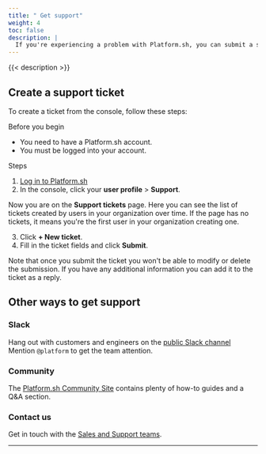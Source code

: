 ```yaml
---
title: " Get support"
weight: 4
toc: false
description: |
  If you're experiencing a problem with Platform.sh, you can submit a support ticket, join the Slack channel, or checkout the Platform.sh Community.
---
```


{{< description >}}


## Create a support ticket

To create a ticket from the console, follow these steps:

Before you begin

* You need to have a Platform.sh account.
* You must be logged into your account.

Steps

1. [Log in to Platform.sh](https://auth.api.platform.sh/)
2. In the console, click your **user profile** > **Support**.

Now you are on the **Support tickets** page.
Here you can see the list of tickets created by users in your organization over time.
If the page has no tickets, it means you're the first user in your organization creating one.

3. Click **+ New ticket**.
4. Fill in the ticket fields and click **Submit**.

Note that once you submit the ticket you won't be able to modify or delete the submission.
If you have any additional information you can add it to the ticket as a reply.

## Other ways to get support

### Slack

Hang out with customers and engineers on the [public Slack channel](https://chat.platform.sh/)
Mention `@platform` to get the team attention.

### Community

The [Platform.sh Community Site](https://community.platform.sh/) contains plenty of how-to guides and a Q&A section.

### Contact us

Get in touch with the [Sales and Support teams](https://platform.sh/contact/).

---
